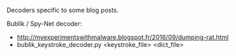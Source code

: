 Decoders specific to some blog posts.

Bublik / Spy-Net decoder: 
  - http://myexperimentswithmalware.blogspot.fr/2016/09/dumping-rat.html
  - bublik_keystroke_decoder.py <keystroke_file> <dict_file>
